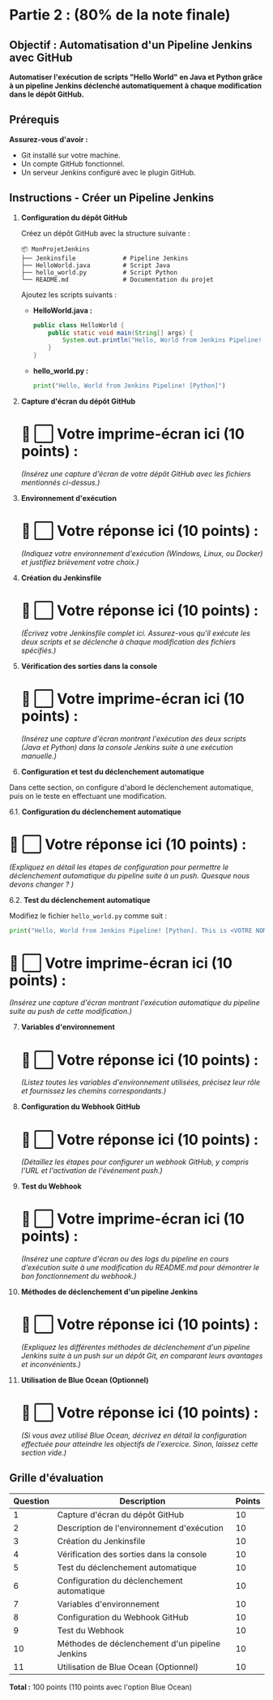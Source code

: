 # Partie 2 : (80% de la note finale)

## Objectif : Automatisation d'un Pipeline Jenkins avec GitHub 

**Automatiser l'exécution de scripts "Hello World" en Java et Python grâce à un pipeline Jenkins déclenché automatiquement à chaque modification dans le dépôt GitHub.**

## Prérequis

**Assurez-vous d'avoir :**

- Git installé sur votre machine.
- Un compte GitHub fonctionnel.
- Un serveur Jenkins configuré avec le plugin GitHub.

## Instructions - Créer un Pipeline Jenkins

1. **Configuration du dépôt GitHub**

   Créez un dépôt GitHub avec la structure suivante :

   ```
   📦 MonProjetJenkins
   ├── Jenkinsfile             # Pipeline Jenkins
   ├── HelloWorld.java         # Script Java
   ├── hello_world.py          # Script Python
   └── README.md               # Documentation du projet
   ```

   Ajoutez les scripts suivants :

   - **HelloWorld.java :**
     ```java
     public class HelloWorld {
         public static void main(String[] args) {
             System.out.println("Hello, World from Jenkins Pipeline! [Java]");
         }
     }
     ```

   - **hello_world.py :**
     ```python
     print("Hello, World from Jenkins Pipeline! [Python]")
     ```

2. **Capture d'écran du dépôt GitHub**

   # 📌 **⬜ Votre imprime-écran ici (10 points) :** 
   _(Insérez une capture d'écran de votre dépôt GitHub avec les fichiers mentionnés ci-dessus.)_

3. **Environnement d'exécution**

   # 📌 **⬜ Votre réponse ici (10 points) :**  
   _(Indiquez votre environnement d'exécution (Windows, Linux, ou Docker) et justifiez brièvement votre choix.)_

4. **Création du Jenkinsfile**

   # 📌 **⬜ Votre réponse ici (10 points) :**  
   _(Écrivez votre Jenkinsfile complet ici. Assurez-vous qu'il exécute les deux scripts et se déclenche à chaque modification des fichiers spécifiés.)_

5. **Vérification des sorties dans la console**

   # 📌 **⬜ Votre imprime-écran ici (10 points) :** 
   _(Insérez une capture d'écran montrant l'exécution des deux scripts (Java et Python) dans la console Jenkins suite à une exécution manuelle.)_




6. **Configuration et test du déclenchement automatique**

Dans cette section, on configure d'abord le déclenchement automatique, puis on le teste en effectuant une modification.

   6.1. **Configuration du déclenchement automatique**

   # 📌 **⬜ Votre réponse ici (10 points) :**  
   _(Expliquez en détail les étapes de configuration pour permettre le déclenchement automatique du pipeline suite à un push. Quesque nous devons changer ? )_

   6.2. **Test du déclenchement automatique**
   
   Modifiez le fichier `hello_world.py` comme suit :
   ```python
   print("Hello, World from Jenkins Pipeline! [Python]. This is <VOTRE NOM COMPLET ICI>")
   ```

   # 📌 **⬜ Votre imprime-écran ici (10 points) :**  
   _(Insérez une capture d'écran montrant l'exécution automatique du pipeline suite au push de cette modification.)_





7. **Variables d'environnement**

   # 📌 **⬜ Votre réponse ici (10 points) :**  
   _(Listez toutes les variables d'environnement utilisées, précisez leur rôle et fournissez les chemins correspondants.)_

8. **Configuration du Webhook GitHub**

   # 📌 **⬜ Votre réponse ici (10 points) :**  
   _(Détaillez les étapes pour configurer un webhook GitHub, y compris l'URL et l'activation de l'événement push.)_

9. **Test du Webhook**

   # 📌 **⬜ Votre imprime-écran ici (10 points) :**  
   _(Insérez une capture d'écran ou des logs du pipeline en cours d'exécution suite à une modification du README.md pour démontrer le bon fonctionnement du webhook.)_

10. **Méthodes de déclenchement d'un pipeline Jenkins**

    # 📌 **⬜ Votre réponse ici (10 points) :**  
    _(Expliquez les différentes méthodes de déclenchement d'un pipeline Jenkins suite à un push sur un dépôt Git, en comparant leurs avantages et inconvénients.)_

11. **Utilisation de Blue Ocean (Optionnel)**

    # 📌 **⬜ Votre réponse ici (10 points) :**  
    _(Si vous avez utilisé Blue Ocean, décrivez en détail la configuration effectuée pour atteindre les objectifs de l'exercice. Sinon, laissez cette section vide.)_

## Grille d'évaluation

| **Question** | **Description**                                                                                           | **Points** |
|--------------|-----------------------------------------------------------------------------------------------------------|------------|
| 1            | Capture d'écran du dépôt GitHub                                                                           | 10         |
| 2            | Description de l'environnement d'exécution                                                                | 10         |
| 3            | Création du Jenkinsfile                                                                                   | 10         |
| 4            | Vérification des sorties dans la console                                                                  | 10         |
| 5            | Test du déclenchement automatique                                                                         | 10         |
| 6            | Configuration du déclenchement automatique                                                                | 10         |
| 7            | Variables d'environnement                                                                                 | 10         |
| 8            | Configuration du Webhook GitHub                                                                           | 10         |
| 9            | Test du Webhook                                                                                           | 10         |
| 10           | Méthodes de déclenchement d'un pipeline Jenkins                                                           | 10         |
| 11           | Utilisation de Blue Ocean (Optionnel)                                                                     | 10         |

**Total :** 100 points (110 points avec l'option Blue Ocean)
